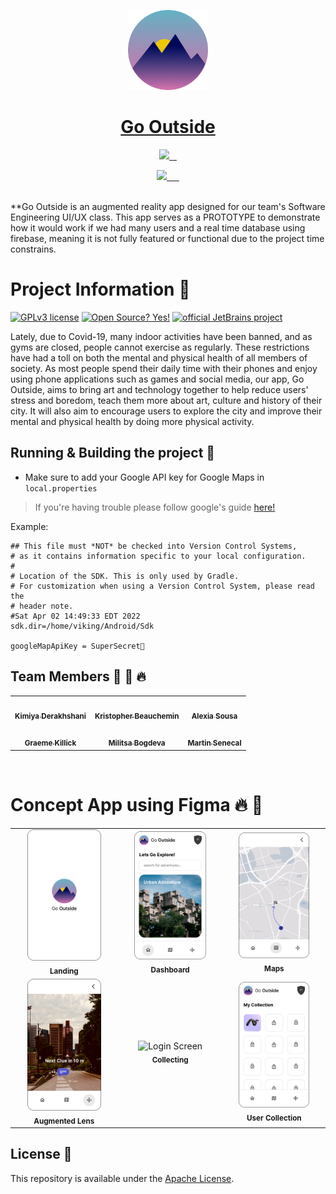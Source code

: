 <p align="center">
  <a href="https://github.com/KrisTheCanadian/GoOutside">
  <img src="./app/src/main/res/mipmap-mdpi/logo.png" height="128">
    <h1 align="center">Go Outside</h1>
  </a>
</p>

<p align="center">
  <a aria-label="Github" href="https://github.com/KrisTheCanadian/GoOutside">
    <img src="https://img.shields.io/badge/GitHub-100000?style=for-the-badge&logo=github&logoColor=white">
  </a>
  <a aria-label="Android" href="https://www.android.com/intl/en_ca/">
    <img alt="" src="https://img.shields.io/badge/Android-3DDC84?style=for-the-badge&logo=android&logoColor=white">
  </a>
  <a aria-label="Kotlin" href="https://kotlinlang.org/">
    <img alt="" src="https://img.shields.io/badge/Kotlin-0095D5?&style=for-the-badge&logo=kotlin&logoColor=white">
  </a>
      <a aria-label="markdown" href="https://www.markdownguide.org/">
    <img alt="" src="https://img.shields.io/badge/Markdown-000000?style=for-the-badge&logo=markdown&logoColor=white">
  </a>
</p>

<p align="center">
  <a aria-label="Figma" href="https://www.figma.com">
    <img src="https://img.shields.io/badge/figma-%23F24E1E.svg?style=for-the-badge&logo=figma&logoColor=white">
  </a>
  <a aria-label="Android Studio" href="https://developer.android.com/studio">
    <img alt="" src="https://img.shields.io/badge/Android%20Studio-3DDC84.svg?style=for-the-badge&logo=android-studio&logoColor=white">
  </a>
  <a aria-label="GitKraken" href="https://www.gitkraken.com/">
    <img alt="" src="https://img.shields.io/badge/GitKraken-179287?style=for-the-badge&logo=GitKraken&logoColor=white">
  </a>
  <a aria-label="Google Cloud" href="https://cloud.google.com/">
    <img alt="" src="https://img.shields.io/badge/Google_Cloud-4285F4?style=for-the-badge&logo=google-cloud&logoColor=white">
  </a>
    <a aria-label="VSCode" href="https://code.visualstudio.com/">
    <img alt="" src="">
  </a>
    </a>
    <a aria-label="Gradle" href="https://gradle.org/">
    <img alt="" src="https://img.shields.io/badge/Gradle-02303A.svg?style=for-the-badge&logo=Gradle&logoColor=white">
  </a>
    </a>
</p>

<br>**Go Outside is an augmented reality app designed for our team's Software Engineering UI/UX class. This app serves as a PROTOTYPE to demonstrate how it would work if we had many users and a real time database using firebase, meaning it is not fully featured or functional due to the project time constrains.<br>

# Project Information 🚀

[![GPLv3 license](https://img.shields.io/badge/License-GPLv3-blue.svg)](http://perso.crans.org/besson/LICENSE.html)
[![Open Source? Yes!](https://badgen.net/badge/Open%20Source%20%3F/Yes%21/blue?icon=github)](https://github.com/Naereen/badges/)
[![official JetBrains project](http://jb.gg/badges/official.svg)](https://confluence.jetbrains.com/display/ALL/JetBrains+on+GitHub)

Lately, due to Covid-19, many indoor activities have been banned, and as gyms are closed, people cannot exercise as regularly. These restrictions have had a toll on both the mental and physical health of all members of society. As most people spend their daily time with their phones and enjoy using phone applications such as games and social media, our app, Go Outside, aims to bring art and technology together to help reduce users' stress and boredom, teach them more about art, culture and history of their city. It will also aim to encourage users to explore the city and improve their mental and physical health by doing more physical activity.

## Running & Building the project 🔨

- Make sure to add your Google API key for Google Maps in `local.properties`

> If you're having trouble please follow google's guide [here!](https://cloud.google.com/docs/authentication/api-keys)

Example:

```
## This file must *NOT* be checked into Version Control Systems,
# as it contains information specific to your local configuration.
#
# Location of the SDK. This is only used by Gradle.
# For customization when using a Version Control System, please read the
# header note.
#Sat Apr 02 14:49:33 EDT 2022
sdk.dir=/home/viking/Android/Sdk

googleMapApiKey = SuperSecret🔑
```

## Team Members 💪 🎉 🔥
<div align="center">
<table>
  <tr>
    <td align="center"><a href="https://github.com/kimdera"><img src="https://avatars.githubusercontent.com/u/39693234?v=4" width="100px;" alt=""/><br /><sub><b>Kimiya Derakhshani</b></sub></a></td>
    <td align="center"><a href="https://github.com/KrisTheCanadian"><img src="https://avatars.githubusercontent.com/u/31254679?v=4" width="100px;" alt=""/><br /><sub><b>Kristopher Beauchemin</b></sub></a></td>
        <td align="center"><a href="https://github.com/Alexialsousa"><img src="https://avatars.githubusercontent.com/u/55991887?v=4" width="100px;" alt=""/><br /><sub><b>Alexia Sousa</b></sub></a></td> 
  </tr>
  <tr>
   <td align="center"><a href="https://github.com/gkillick"><img src="https://avatars.githubusercontent.com/u/167764?v=4" width="100px;" alt=""/><br /><sub><b>Graeme Killick</b></sub></a></td>
   <td align="center"><a href="https://github.com/MilitsaB"><img src="https://avatars.githubusercontent.com/u/67990566?v=4" width="100px;" alt=""/><br /><sub><b>Militsa Bogdeva</b></sub></a></td>
<td align="center"><a href="https://github.com/martinsenecal"><img src="https://avatars.githubusercontent.com/u/38442896?v=4" width="100px;" alt=""/><br /><sub><b>Martin Senecal</b></sub></a></td>
  </tr>
</table>
</div>
<br>

# Concept App using Figma 🔥 👀

<table>
  <tr>
    <td align="center"><img src="./screenshots/landing.png" alt="Login Screen" title="Login" width="75%" height="50%" /><br /><sub><b>Landing</b></sub></a></td>
    <td align="center"><img src="./screenshots/dashboard.png" alt="Login Screen" title="Login" width="75%" height="50%" /><br /><sub><b>Dashboard</b></sub></a></td>
    <td align="center"><img src="./screenshots/map.png" alt="Login Screen" title="Login" width="75%" height="50%" /><br /><sub><b>Maps</b></sub></a></td>
  </tr>
  <tr>
    <td align="center"><img src="./screenshots/ar1.png" alt="Login Screen" title="Login" width="75%" height="50%" /><br /><sub><b>Augmented Lens</b></sub></a></td>
    <td align="center"><img src="./screenshots/collecting.png" alt="Login Screen" title="Login" width="75%" height="50%" /><br /><sub><b>Collecting</b></sub></a></td>
    <td align="center"><img src="./screenshots/collection.png" alt="Login Screen" title="Login" width="75%" height="50%" /><br /><sub><b>User Collection</b></sub></a></td>
  </tr>
</table>

## License 📝

This repository is available under the [Apache License](./LICENSE).
